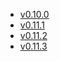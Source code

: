 - [v0.10.0](/tf-ibm-docs/v0.10.0)
- [v0.11.1](/tf-ibm-docs/v0.11.1)
- [v0.11.2](/tf-ibm-docs/v0.11.2)
- [v0.11.3](/tf-ibm-docs/v0.11.3)
